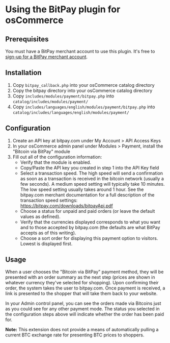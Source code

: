 # Using the BitPay plugin for osCommerce

## Prerequisites
You must have a BitPay merchant account to use this plugin.  It's free to [sign-up for a BitPay merchant account](https://bitpay.com/start).


## Installation

1. Copy `bitpay_callback.php` into your osCommerce catalog directory
2. Copy the bitpay directory into your osCommerce catalog directory
3. Copy `includes/modules/payment/bitpay.php` into `catalog/includes/modules/payment/`
4. Copy `includes/languages/english/modules/payment/bitpay.php` into `catalog/includes/languages/english/modules/payment/`

## Configuration

1. Create an API key at bitpay.com under My Account > API Access Keys
2. In your osCommerce admin panel under Modules > Payment, install the "Bitcoin via BitPay" module
3. Fill out all of the configuration information:
	- Verify that the module is enabled.
	- Copy/Paste the API key you created in step 1 into the API Key field
	- Select a transaction speed. The high speed will send a confirmation as soon
      as a transaction is received in the bitcoin network (usually a few seconds).
      A medium speed setting will typically take 10 minutes. The low
      speed setting usually takes around 1 hour. See the bitpay.com merchant
      documentation for a full description of the transaction speed settings:
      https://bitpay.com/downloads/bitpayApi.pdf
	- Choose a status for unpaid and paid orders (or leave the default values as
      defined).
	- Verify that the currencies displayed corresponds to what you want and to
      those accepted by bitpay.com (the defaults are what BitPay accepts as of
      this writing).
	- Choose a sort order for displaying this payment option to visitors.
      Lowest is displayed first.

## Usage

When a user chooses the "Bitcoin via BitPay" payment method, they will be
presented with an order summary as the next step (prices are shown in whatever
currency they've selected for shopping). Upon confirming their order, the system
takes the user to bitpay.com.  Once payment is received, a link is presented
to the shopper that will take them back to your website.

In your Admin control panel, you can see the orders made via Bitcoins just as
you could see for any other payment mode.  The status you selected in the
configuration steps above will indicate whether the order has been paid for.  

**Note:** This extension does not provide a means of automatically pulling a
current BTC exchange rate for presenting BTC prices to shoppers.
